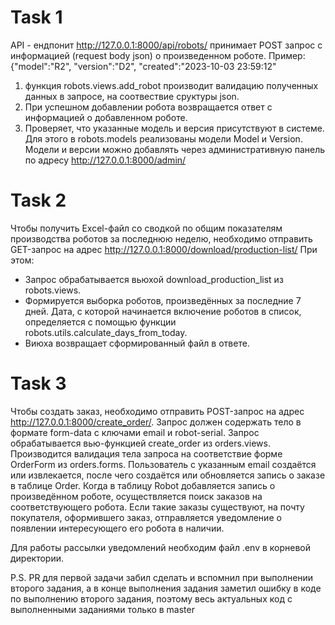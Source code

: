 # Task 1
API - ендпонит http://127.0.0.1:8000/api/robots/ принимает POST запрос с информацией (request body json) о произведенном роботе. Пример: {"model":"R2", "version":"D2", "created":"2023-10-03 23:59:12"
1. функция robots.views.add_robot производит валидацию полученных данных в запросе, на соотвествие cруктуры json.
2. При успешном добавлении робота возвращается ответ с информацией о добавленном роботе.
3. Проверяет, что указанные модель и версия присутствуют в системе. Для этого в robots.models реализованы модели Model и Version. Модели и версии можно добавлять через административную панель по адресу http://127.0.0.1:8000/admin/

# Task 2
Чтобы получить Excel-файл со сводкой по общим показателям производства роботов за последнюю неделю, необходимо отправить GET-запрос на адрес http://127.0.0.1:8000/download/production-list/
При этом:
- Запрос обрабатывается вьюхой download_production_list из robots.views.
- Формируется выборка роботов, произведённых за последние 7 дней. Дата, с которой начинается включение роботов в список, определяется с помощью функции robots.utils.calculate_days_from_today.
- Виюха возвращает сформированный файл в ответе.

# Task 3
Чтобы создать заказ, необходимо отправить POST-запрос на адрес http://127.0.0.1:8000/create_order/. Запрос должен содержать тело в формате form-data с ключами email и robot-serial.
Запрос обрабатывается вью-функцией create_order из orders.views. Производится валидация тела запроса на соответствие форме OrderForm из orders.forms.
Пользователь с указанным email создаётся или извлекается, после чего создаётся или обновляется запись о заказе в таблице Order.
Когда в таблицу Robot добавляется запись о произведённом роботе, осуществляется поиск заказов на соответствующего робота. Если такие заказы существуют, на почту покупателя, оформившего заказ, отправляется уведомление о появлении интересующего его робота в наличии.

Для работы рассылки уведомлений необходим файл .env в корневой директории.

P.S. PR для первой задачи забил сделать и вспомнил при выполнении второго задания, а в конце выполнения задания заметил ошибку в коде по выполнению второго задания, поэтому весь актуальных код с выполненными заданиями только в master 